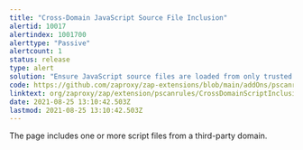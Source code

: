 ```yaml
---
title: "Cross-Domain JavaScript Source File Inclusion"
alertid: 10017
alertindex: 1001700
alerttype: "Passive"
alertcount: 1
status: release
type: alert
solution: "Ensure JavaScript source files are loaded from only trusted sources, and the sources can't be controlled by end users of the application."
code: https://github.com/zaproxy/zap-extensions/blob/main/addOns/pscanrules/src/main/java/org/zaproxy/zap/extension/pscanrules/CrossDomainScriptInclusionScanRule.java
linktext: org/zaproxy/zap/extension/pscanrules/CrossDomainScriptInclusionScanRule.java
date: 2021-08-25 13:10:42.503Z
lastmod: 2021-08-25 13:10:42.503Z
---
```


The page includes one or more script files from a third-party domain.
